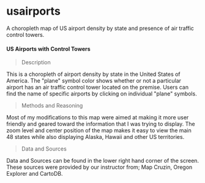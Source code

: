 # usairports
A choropleth map of US airport density by state and presence of air traffic control towers. 
#### US Airports with Control Towers

> Description

This is a choropleth of airport density by state in the United States of America. The "plane" symbol color shows whether or not a particular airport has an air traffic control tower located on the premise. Users can find the name of specific airports by clicking on individual "plane" symbols. 

> Methods and Reasoning

Most of my modifications to this map were aimed at making it more user friendly and geared toward the information that I was trying to display. The zoom level and center position of the map makes it easy to view the main 48 states while also displaying Alaska, Hawaii and other US territories. 

> Data and Sources

Data and Sources can be found in the lower right hand corner of the screen. These sources were provided by our instructor from; Map Cruzin, Oregon Explorer and CartoDB. 
